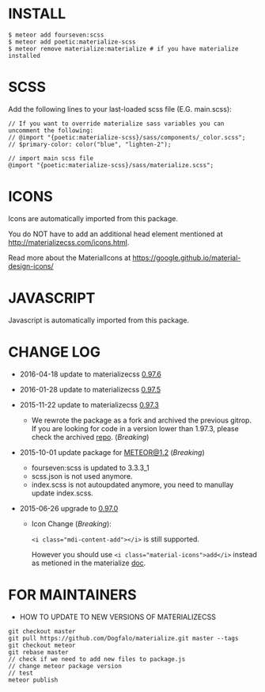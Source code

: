 # INSTALL
```
$ meteor add fourseven:scss
$ meteor add poetic:materialize-scss
$ meteor remove materialize:materialize # if you have materialize installed
```

# SCSS
Add the following lines to your last-loaded scss file (E.G. main.scss):
```
// If you want to override materialize sass variables you can uncomment the following:
// @import "{poetic:materialize-scss}/sass/components/_color.scss";
// $primary-color: color("blue", "lighten-2");

// import main scss file
@import "{poetic:materialize-scss}/sass/materialize.scss";
```

# ICONS
Icons are automatically imported from this package.

You do NOT have to add an additional head element mentioned at http://materializecss.com/icons.html.

Read more about the MaterialIcons at https://google.github.io/material-design-icons/

# JAVASCRIPT
Javascript is automatically imported from this package.

# CHANGE LOG

- 2016-04-18 update to materializecss [0.97.6](https://github.com/Dogfalo/materialize/tree/v0.97.6#changelog)
- 2016-01-28 update to materializecss [0.97.5](https://github.com/Dogfalo/materialize/tree/v0.97.5#changelog)
- 2015-11-22 update to materializecss [0.97.3](https://github.com/Dogfalo/materialize/tree/v0.97.3#changelog)
  - We rewrote the package as a fork and archived the previous gitrop. If you are looking for code in a version lower than 1.97.3, please check the archived [repo](https://github.com/poetic/meteor-materialize-sass-archived). (*Breaking*)

- 2015-10-01 update package for METEOR@1.2 (*Breaking*)
  - fourseven:scss is updated to 3.3.3_1
  - scss.json is not used anymore.
  - index.scss is not autoupdated anymore, you need to manullay update index.scss.

- 2015-06-26 upgrade to [0.97.0](https://github.com/Dogfalo/materialize/tree/v0.97.0#changelog)
  - Icon Change (*Breaking*):

    ```<i class="mdi-content-add"></i>``` is still supported.

    However you should use ```<i class="material-icons">add</i>``` instead as
    metioned in the materialize [doc](http://materializecss.com/icons.html).

# FOR MAINTAINERS

- HOW TO UPDATE TO NEW VERSIONS OF MATERIALIZECSS
```
git checkout master
git pull https://github.com/Dogfalo/materialize.git master --tags
git checkout meteor
git rebase master
// check if we need to add new files to package.js
// change meteor package version
// test
meteor publish
```
